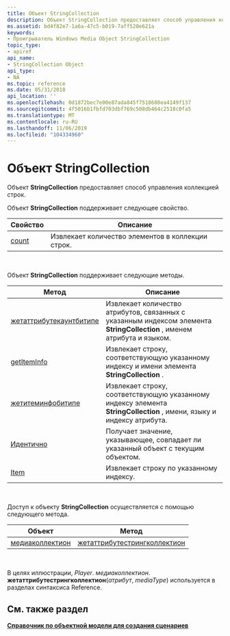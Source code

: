 ```yaml
---
title: Объект StringCollection
description: Объект StringCollection предоставляет способ управления коллекцией строк.
ms.assetid: bd4f82e7-1a6a-47c5-b019-7aff520e621a
keywords:
- Проигрыватель Windows Media Object StringCollection
topic_type:
- apiref
api_name:
- StringCollection Object
api_type:
- NA
ms.topic: reference
ms.date: 05/31/2018
api_location: ''
ms.openlocfilehash: 0d1872bec7e00e87ada845f7518608ea4149f137
ms.sourcegitcommit: 4f5016b1fbfd703dbf769c508db464c2518c0fa5
ms.translationtype: MT
ms.contentlocale: ru-RU
ms.lasthandoff: 11/06/2019
ms.locfileid: "104334960"
---
```

# <a name="stringcollection-object"></a>Объект StringCollection

Объект **StringCollection** предоставляет способ управления коллекцией строк.

Объект **StringCollection** поддерживает следующее свойство.



| Свойство                            | Описание                                             |
|-------------------------------------|---------------------------------------------------------|
| [count](stringcollection-count.md) | Извлекает количество элементов в коллекции строк. |



 

Объект **StringCollection** поддерживает следующие методы.



| Метод                                                                  | Описание                                                                                                                     |
|-------------------------------------------------------------------------|---------------------------------------------------------------------------------------------------------------------------------|
| [жетаттрибутекаунтбитипе](stringcollection-getattributecountbytype.md) | Извлекает количество атрибутов, связанных с указанным индексом элемента **StringCollection** , именем атрибута и языком. |
| [getItemInfo](stringcollection-getiteminfo.md)                         | Извлекает строку, соответствующую указанному индексу и имени элемента **StringCollection** .                                   |
| [жетитеминфобитипе](stringcollection-getiteminfobytype.md)             | Извлекает строку, соответствующую указанному индексу элемента **StringCollection** , имени, языку и индексу атрибута.       |
| [Идентично](stringcollection-isidentical.md)                         | Получает значение, указывающее, совпадает ли указанный объект с текущим объектом.                                        |
| [Item](stringcollection-item.md)                                       | Извлекает строку по указанному индексу.                                                                                    |



 

Доступ к объекту **StringCollection** осуществляется с помощью следующего метода.



| Объект                                        | Метод                                                                           |
|-----------------------------------------------|----------------------------------------------------------------------------------|
| [медиаколлектион](mediacollection-object.md) | [жетаттрибутестрингколлектион](mediacollection-getattributestringcollection.md) |



 

В целях иллюстрации, *Player*. *медиаколлектион*. **жетаттрибутестрингколлектион**(*атрибут*, *mediaType*) используется в разделах синтаксиса Reference.

## <a name="see-also"></a>См. также раздел

<dl> <dt>

[**Справочник по объектной модели для создания сценариев**](object-model-reference-for-scripting.md)
</dt> </dl>

 

 





